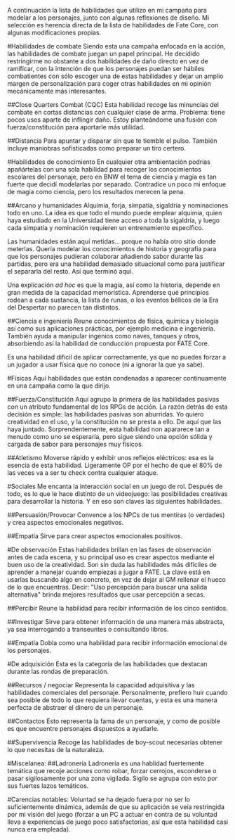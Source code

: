 A continuación la lista de habilidades que utilizo en mi campaña para modelar a los personajes, junto con algunas reflexiones de diseño. Mi selección es herencia directa de la lista de habilidades de Fate Core, con algunas modificaciones propias.

#Habilidades de combate
Siendo esta una campaña enfocada en la acción, las habilidades de combate juegan un papel principal. He decidido restringirme no obstante a dos habilidades de daño directo en vez de ramificar, con la intención de que los personajes puedan ser hábiles combatientes con sólo escoger una de estas habilidades y dejar un amplio margen de personalización para coger otras habilidades en mi opinión mecánicamente más interesantes.

##Close Quarters Combat (CQC)
Esta habilidad recoge las minuncias del combate en cortas distancias con cualquier clase de arma. Problema: tiene pocos usos aparte de inflingir daño. Estoy planteándome una fusión con fuerza/constitución para aportarle más utilidad.

##Distancia
Para apuntar y disparar sin que te tiemble el pulso. También incluye maniobras sofisticadas como preparar un tiro certero.

#Habilidades de conocimiento
En cualquier otra ambientación podrías apañártelas con una sola habilidad para recoger los conocimientos escolares del personaje, pero en BNW el tema de ciencia y magia es tan fuerte que decidí modelarlas por separado. Contradice un poco mi enfoque de magia como ciencia, pero los resultados merecen la pena.

##Arcano y humanidades
Alquimia, forja, simpatía, sigaldría y nominaciones todo en uno. La idea es que todo el mundo puede emplear alquimia, quien haya estudiado en la Universidad tiene acceso a toda la sigaldría, y luego cada simpatía y nominación requieren un entrenamiento específico.

Las humanidades están aquí metidas... porque no había otro sitio donde meterlas. Quería modelar los conocimientos de historia y geografía para que los personajes pudieran colaborar añadiendo sabor durante las partidas, pero era una habilidad demasiado situacional como para justificar el separarla del resto. Así que terminó aquí.

Una explicación *ad hoc* es que la magia, así como la historia, depende en gran medida de la capacidad memorística. Aprenderse qué principios rodean a cada sustancia, la lista de runas, o los eventos bélicos de la Era del Despertar no parecen tan distintos.

##Ciencia e ingeniería
Reune conocimientos de física, química y biología así como sus aplicaciones prácticas, por ejemplo medicina e ingeniería. También ayuda a manipular ingenios como naves, tanques y otros, absorbiendo así la habilidad de conducción propuesta por FATE Core.

Es una  habilidad dificil de aplicar correctamente, ya que no puedes forzar a un jugador a usar física que no conoce (ni a ignorar la que ya sabe).

#Físicas
Aquí habilidades que están condenadas a aparecer continuamente en una campaña como la que dirijo.

##Fuerza/Constitución
Aquí agrupo la primera de las habilidades pasivas con un atributo fundamental de los RPGs de acción. La razón detrás de esta decisión es simple: las habilidades pasivas son aburridas. Yo quiero creatividad en el uso, y la constitución no se presta a ello. De aquí que las haya juntado. Sorprendentemente, esta habilidad non apararece tan a menudo como uno se esperaría, pero sigue siendo una opción sólida y cargada de sabor para personajes muy físicos.

##Atletismo
Moverse rápido y exhibir unos reflejos eléctricos: esa es la esencia de esta habilidad. Ligeramente OP por el hecho de que el 80% de las veces va a ser tu check contra cualquier ataque.

#Sociales
Me encanta la interacción social en un juego de rol. Después de todo, es lo que le hace distinto de un videojuego: las posibilidades creativas para desarrollar la historia. Y en eso son claves las siguientes habilidades. 

##Persuasión/Provocar
Convence a los NPCs de tus mentiras (o verdades) y crea aspectos emocionales negativos.

##Empatía
Sirve para crear aspectos emocionales positivos.

#De observación
Estas habilidades brillan en las fases de observación antes de cada escena, y su principal uso es crear aspectos mediante el buen uso de la creatividad. Son sin duda las habilidades más difíciles de aprender a manejar cuando empiezas a jugar a FATE. La clave está en usarlas buscando algo en concreto, en vez de dejar al GM rellenar el hueco de lo que encuentras. Decir: "Uso percepción para buscar una salida alternativa" brinda mejores resultados que usar percepción a secas.

##Percibir
Reune la habilidad para recibir información de los cinco sentidos.

##Investigar
Sirve para obtener información de una manera más abstracta, ya sea interrogando a transeuntes o consultando libros.

##Empatía
Dobla como una habilidad para recibir información emocional de los personajes.

#De adquisición
Esta es la categoría de las habilidades que destacan durante las rondas de preparación.

##Recursos / negociar
Representa la capacidad adquisitiva y las habilidades comerciales del personaje. Personalmente, prefiero huir cuando sea posible de todo lo que requiera llevar cuentas, y esta es una manera perfecta de abstraer el dinero de un personaje.

##Contactos
Esto representa la fama de un personaje, y como de posible es que encuentre personajes dispuestos a ayudarle.

##Supervivencia
Recoge las habilidades de boy-scout necesarias obtener lo que necesitas de la naturaleza.

#Miscelanea:
##Ladronería
Ladronería es una hablidad fuertemente temática que recoje acciones como robar, forzar cerrojos, esconderse o pasar sigilosamente por una zona vigilada. Sigilo se agrupa con esto por sus fuertes lazos temáticos.

#Carencias notables:
Voluntad se ha dejado fuera por no ser lo suficientemente dinámica, además de que su aplicación se veía restringida por mi visión del juego (forzar a un PC a actuar en contra de su voluntad lleva a experiencias de juego poco satisfactorias, así que esta habilidad casi nunca era empleada).
